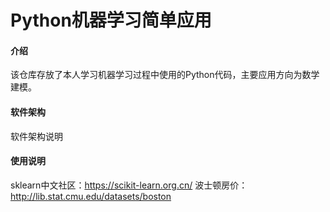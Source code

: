 # Python机器学习简单应用

#### 介绍
该仓库存放了本人学习机器学习过程中使用的Python代码，主要应用方向为数学建模。

#### 软件架构
软件架构说明

#### 使用说明
sklearn中文社区：https://scikit-learn.org.cn/
波士顿房价：http://lib.stat.cmu.edu/datasets/boston

